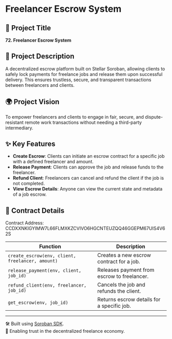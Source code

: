 # Freelancer Escrow System

## 📌 Project Title
**72. Freelancer Escrow System**

## 📝 Project Description
A decentralized escrow platform built on Stellar Soroban, allowing clients to safely lock payments for freelance jobs and release them upon successful delivery. This ensures trustless, secure, and transparent transactions between freelancers and clients.

## 🌍 Project Vision
To empower freelancers and clients to engage in fair, secure, and dispute-resistant remote work transactions without needing a third-party intermediary.

## ✨ Key Features
- **Create Escrow**: Clients can initiate an escrow contract for a specific job with a defined freelancer and amount.
- **Release Payment**: Clients can approve the job and release funds to the freelancer.
- **Refund Client**: Freelancers can cancel and refund the client if the job is not completed.
- **View Escrow Details**: Anyone can view the current state and metadata of a job escrow.

## 📜 Contract Details

Contract Address: CCDXXNKIGYIMW7L66FLMXKZCVIVO6HGCNTEUZQQ46GGEPM67UIS4V62S

| Function | Description |
|----------|-------------|
| `create_escrow(env, client, freelancer, amount)` | Creates a new escrow contract for a job. |
| `release_payment(env, client, job_id)` | Releases payment from escrow to freelancer. |
| `refund_client(env, freelancer, job_id)` | Cancels the job and refunds the client. |
| `get_escrow(env, job_id)` | Returns escrow details for a specific job. |

---

🛠 Built using [Soroban SDK](https://soroban.stellar.org/docs).  
🤝 Enabling trust in the decentralized freelance economy.
